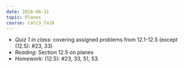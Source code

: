 ```yaml
---
date: 2018-08-31
topic: Planes
course: calc3_fa18
---
```


- *Quiz 1 in class*: covering assigned problems from 12.1-12.5 (except (12.5): #23, 33)
- *Reading*: Section 12.5 on planes
- *Homework*: (12.5): #23, 33, 51, 53.
